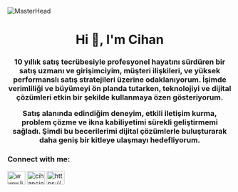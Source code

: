 ![MasterHead](https://media.licdn.com/dms/image/v2/D4D16AQEyJwIdMFihBA/profile-displaybackgroundimage-shrink_350_1400/profile-displaybackgroundimage-shrink_350_1400/0/1728771398101?e=1733961600&v=beta&t=3bmzPwS16cHiAWv91KD7LNyFYwZgO2cCrn0kfvS5DEc)



<h1 align="center">Hi 👋, I'm Cihan</h1>
<h3 align="center">10 yıllık satış tecrübesiyle profesyonel hayatını sürdüren bir satış uzmanı ve girişimciyim, müşteri ilişkileri, ve yüksek performanslı satış stratejileri üzerine odaklanıyorum. İşimde verimliliği ve büyümeyi ön planda tutarken, teknolojiyi ve dijital çözümleri etkin bir şekilde kullanmaya özen gösteriyorum.

Satış alanında edindiğim deneyim, etkili iletişim kurma, problem çözme ve ikna kabiliyetimi sürekli geliştirmemi sağladı. Şimdi bu becerilerimi dijital çözümlerle buluşturarak daha geniş bir kitleye ulaşmayı hedefliyorum.</h3>

<h3 align="left">Connect with me:</h3>
<p align="left">
<a href="https://linkedin.com/in/www.linkedin.com/in/cihancini" target="blank"><img align="center" src="https://raw.githubusercontent.com/rahuldkjain/github-profile-readme-generator/master/src/images/icons/Social/linked-in-alt.svg" alt="www.linkedin.com/in/cihancini" height="30" width="40" /></a>
<a href="https://instagram.com/cihancini" target="blank"><img align="center" src="https://raw.githubusercontent.com/rahuldkjain/github-profile-readme-generator/master/src/images/icons/Social/instagram.svg" alt="cihancini" height="30" width="40" /></a>
<a href="https://discord.gg/https://discord.gg/ortakfrekanslar" target="blank"><img align="center" src="https://raw.githubusercontent.com/rahuldkjain/github-profile-readme-generator/master/src/images/icons/Social/discord.svg" alt="https://discord.gg/ortakfrekanslar" height="30" width="40" /></a>
</p>
